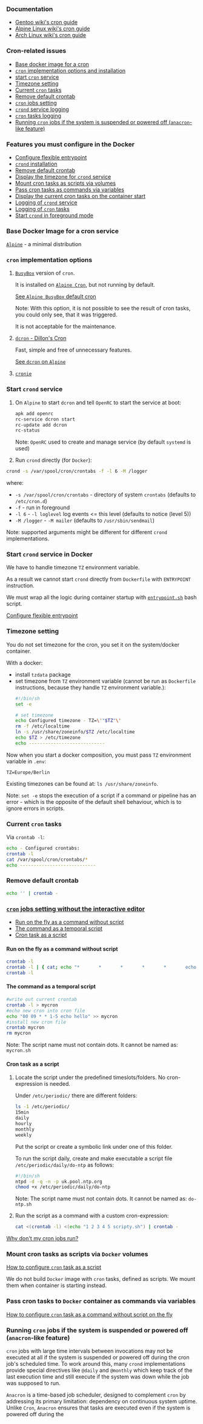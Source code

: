 ### Documentation

- [Gentoo wiki's cron guide](https://wiki.gentoo.org/wiki/Cron)
- [Alpine Linux wiki's cron guide](https://wiki.alpinelinux.org/wiki/Cron)
- [Arch Linux wiki's cron guide](https://wiki.archlinux.org/title/Cron)

### Cron-related issues 
- [Base docker image for a cron](#base-docker-image-for-a-cron-service)
- [`cron` implementation options and installation](#cron-implementation-options)
- [start `cron` service](#start-crond-service)
- [Timezone setting](#timezone-setting)
- [Current `cron` tasks](#current-cron-tasks)
- [Remove default crontab](#remove-default-crontab)
- [`cron` jobs setting](#cron-jobs-setting-without-the-interactive-editor)
- [`crond` service logging]()
- [`cron` tasks logging]()
- [Running `cron` jobs if the system is suspended or powered off (`anacron`-like feature)](#running-cron-jobs-if-the-system-is-suspended-or-powered-off-anacron-like-feature)

### Features you must configure in the Docker
- [Configure flexible entrypoint](../flexible_entrypoint/FLEXIBLE.ENTRYPOINT.README.md)
- [`crond` installation](#cron-implementation-options)
- [Remove default crontab](#remove-default-crontab)
- [Display the timezone for `crond` service](#timezone-setting)
- [Mount cron tasks as scripts via volumes](todo)
- [Pass cron tasks as commands via variables](todo)
- [Display the current cron tasks on the container start](#current-cron-tasks)
- [Logging of `crond` service](todo)
- [Logging of `cron` tasks](todo)
- [Start `crond` in foreground mode](#start-crond-service-in-docker)

### Base Docker Image for a cron service

[`Alpine`](https://hub.docker.com/_/alpine) - a minimal distribution

### `cron` implementation options

1. [`BusyBox`](https://wiki.alpinelinux.org/wiki/BusyBox) version of `cron`.

   It is installed on [`Alpine Cron`](https://wiki.alpinelinux.org/wiki/Cron), but not running by default.

   [See `Alpine BusyBox` default cron](alpine_busybox_cron/Alpine_BusyBox_cron.md)

   Note: With this option, it is not possible to see the result of cron tasks, you could only see, that it was triggered.

   It is not acceptable for the maintenance.

2. [`dcron` - Dillon's Cron](https://github.com/ptchinster/dcron)

   Fast, simple and free of unnecessary features.

   [See `dcron` on `Alpine`](alpine_dcron/Alpine_dcron.md)

3. [`cronie`](alpine_cronie/Alpine_cronie.md)

### Start `crond` service

1. On `Alpine` to start `dcron` and tell `OpenRC` to start the service at boot:
    ```bash
    apk add openrc
    rc-service dcron start
    rc-update add dcron
    rc-status
    ```
   Note: `OpenRC` used to create and manage service (by default `systemd` is used)

2. Run `crond` directly (for `Docker`):

```bash
crond -s /var/spool/cron/crontabs -f -l 6 -M /logger
```
where:
- `-s /var/spool/cron/crontabs` - directory of system `crontabs` (defaults to `/etc/cron.d`)
- `-f` - run in foreground
- `-l 6` - `-l loglevel` log events <= this level (defaults to notice (level 5))
- `-M /logger` - `-M mailer` (defaults to `/usr/sbin/sendmail`)

Note: supported arguments might be different for different `crond` implementations.

### Start `crond` service in Docker

We have to handle timezone `TZ` environment variable. 

As a result we cannot start `crond` directly from `Dockerfile` with `ENTRYPOINT` instruction.

We must wrap all the logic during container startup with [`entrypoint.sh`](alpine_dcron/build/entrypoint.sh) bash script.

[Configure flexible entrypoint](../flexible_entrypoint/FLEXIBLE.ENTRYPOINT.README.md)


### Timezone setting

You do not set timezone for the cron, you set it on the system/docker container.

With a docker:
- install `tzdata` package
- set timezone from `TZ` environment variable (cannot be run as `Dockerfile` instructions, 
  because they handle `TZ` environment variable.):
    ```bash
    #!/bin/sh
    set -e
    
    # set timezone
    echo Configured timezone - TZ=\'"$TZ"\'
    rm -f /etc/localtime
    ln -s /usr/share/zoneinfo/$TZ /etc/localtime
    echo $TZ > /etc/timezone
    echo ----------------------------
    ```

Now when you start a docker composition, you must pass `TZ` environment variable in `.env`:
```
TZ=Europe/Berlin
```

Existing timezones can be found at: `ls /usr/share/zoneinfo`.

Note: `set -e` stops the execution of a script if a command or pipeline has an error - 
which is the opposite of the default shell behaviour, which is to ignore errors in scripts.

### Current `cron` tasks

Via `crontab -l`:
```bash
echo - Configured crontabs:
crontab -l
cat /var/spool/cron/crontabs/*
echo ----------------------------
```

### Remove default crontab

```bash
echo '' | crontab -
```

### [`cron` jobs setting without the interactive editor](https://stackoverflow.com/questions/878600/how-to-create-a-cron-job-using-bash-automatically-without-the-interactive-editor)

- [Run on the fly as a command without script](#run-on-the-fly-as-a-command-without-script)
- [The command as a temporal script](#the-command-as-a-temporal-script)
- [Cron task as a script](#cron-task-as-a-script)

#### Run on the fly as a command without script
```bash
crontab -l
crontab -l | { cat; echo "*       *       *       *       *       echo hello"; } | crontab -
crontab -l
```
#### The command as a temporal script

```bash
#write out current crontab
crontab -l > mycron
#echo new cron into cron file
echo "00 09 * * 1-5 echo hello" >> mycron
#install new cron file
crontab mycron
rm mycron
```
Note: The script name must not contain dots. It cannot be named as: `mycron.sh`
#### Cron task as a script

1. Locate the script under the predefined timeslots/folders. No cron-expression is needed.

   Under `/etc/periodic/` there are different folders:
    ```bash
    ls -1 /etc/periodic/
    15min
    daily
    hourly
    monthly
    weekly
    ```
   Put the script or create a symbolic link under one of this folder.

   To run the script daily, create and make executable a script file `/etc/periodic/daily/do-ntp` as follows:
    ```bash
    #!/bin/sh
    ntpd -d -q -n -p uk.pool.ntp.org
    chmod +x /etc/periodic/daily/do-ntp
    ```
   Note: The script name must not contain dots. It cannot be named as: `do-ntp.sh`

2. Run the script as a command with a custom cron-expression:
    ```bash
    cat <(crontab -l) <(echo "1 2 3 4 5 scripty.sh") | crontab -
    ```

[Why don't my cron jobs run?](https://wiki.alpinelinux.org/wiki/Alpine_Linux:FAQ#Why_don't_my_cron_jobs_run)

### Mount cron tasks as scripts via `Docker` volumes

[How to configure `cron` task as a script](#cron-task-as-a-script)

We do not build `Docker` image with `cron` tasks, defined as scripts.
We mount them when container is starting instead.

### Pass cron tasks to `Docker` container as commands via variables

[How to configure `cron` task as a command without script on the fly](#run-on-the-fly-as-a-command-without-script)

### Running `cron` jobs if the system is suspended or powered off (`anacron`-like feature)

`cron` jobs with large time intervals between invocations may not be executed at all if
the system is suspended or powered off during the cron job's scheduled time.
To work around this, many `crond` implementations provide special directives like
`@daily` and `@monthly` which keep track of the last execution time and still execute if the system was down while
the job was supposed to run.

`Anacron` is a time-based job scheduler, designed to complement `cron` by addressing its primary limitation: 
dependency on continuous system uptime. 
Unlike `Cron`, `Anacron` ensures that tasks are executed even if the system is powered off during the